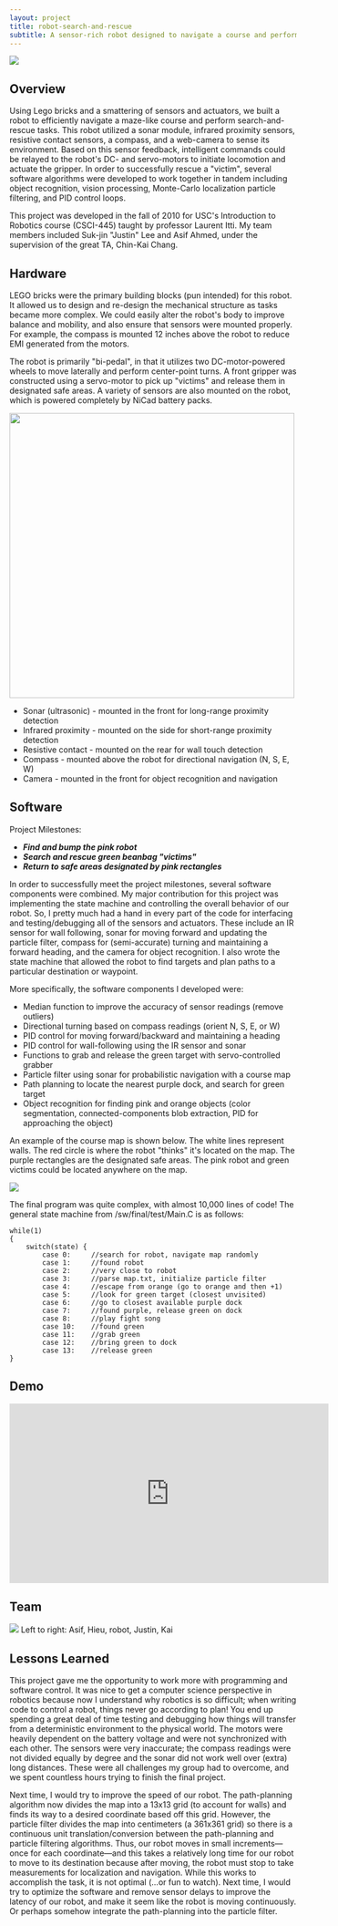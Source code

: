 ```yaml
---
layout: project
title: robot-search-and-rescue
subtitle: A sensor-rich robot designed to navigate a course and perform search-and-rescue tasks.
---
```


<img src="http://niftyhedgehog.com/robot-search-and-rescue/images/robot_closed.jpg">

## Overview
Using Lego bricks and a smattering of sensors and actuators, we built a robot to efficiently navigate a maze-like course and perform search-and-rescue tasks. This robot utilized a sonar module, infrared proximity sensors, resistive contact sensors, a compass, and a web-camera to sense its environment. Based on this sensor feedback, intelligent commands could be relayed to the robot's DC- and servo-motors to initiate locomotion and actuate the gripper. In order to successfully rescue a "victim", several software algorithms were developed to work together in tandem including object recognition, vision processing, Monte-Carlo localization particle filtering, and PID control loops.

This project was developed in the fall of 2010 for USC's Introduction to Robotics course (CSCI-445) taught by professor Laurent Itti. My team members included Suk-jin "Justin" Lee and Asif Ahmed, under the supervision of the great TA, Chin-Kai Chang.

## Hardware
LEGO bricks were the primary building blocks (pun intended) for this robot. It allowed us to design and re-design the mechanical structure as tasks became more complex. We could easily alter the robot's body to improve balance and mobility, and also ensure that sensors were mounted properly. For example, the compass is mounted 12 inches above the robot to reduce EMI generated from the motors. 

The robot is primarily "bi-pedal", in that it utilizes two DC-motor-powered wheels to move laterally and perform center-point turns. A front gripper was constructed using a servo-motor to pick up "victims" and release them in designated safe areas. A variety of sensors are also mounted on the robot, which is powered completely by NiCad battery packs.

<img src="http://niftyhedgehog.com/robot-search-and-rescue/images/robot.jpg" height="500">

* Sonar (ultrasonic) - mounted in the front for long-range proximity detection
* Infrared proximity - mounted on the side for short-range proximity detection
* Resistive contact - mounted on the rear for wall touch detection
* Compass - mounted above the robot for directional navigation (N, S, E, W)
* Camera - mounted in the front for object recognition and navigation

## Software
Project Milestones:

* ***Find and bump the pink robot***
* ***Search and rescue green beanbag "victims"***
* ***Return to safe areas designated by pink rectangles***

In order to successfully meet the project milestones, several software components were combined. My major contribution for this project was implementing the state machine and controlling the overall behavior of our robot. So, I pretty much had a hand in every part of the code for interfacing and testing/debugging all of the sensors and actuators. These include an IR sensor for wall following, sonar for moving forward and updating the particle filter, compass for (semi-accurate) turning and maintaining a forward heading, and the camera for object recognition. I also wrote the state machine that allowed the robot to find targets and plan paths to a particular destination or waypoint.

More specifically, the software components I developed were:

* Median function to improve the accuracy of sensor readings (remove outliers)
* Directional turning based on compass readings (orient N, S, E, or W)
* PID control for moving forward/backward and maintaining a heading
* PID control for wall-following using the IR sensor and sonar
* Functions to grab and release the green target with servo-controlled grabber
* Particle filter using sonar for probabilistic navigation with a course map
* Path planning to locate the nearest purple dock, and search for green target
* Object recognition for finding pink and orange objects (color segmentation, connected-components blob extraction, PID for approaching the object)

An example of the course map is shown below. The white lines represent walls. The red circle is where the robot "thinks" it's located on the map. The purple rectangles are the designated safe areas. The pink robot and green victims could be located anywhere on the map.

<img src="http://niftyhedgehog.com/robot-search-and-rescue/images/map.png">

The final program was quite complex, with almost 10,000 lines of code! The general state machine from /sw/final/test/Main.C is as follows:

```
while(1)
{
	switch(state) {
		case 0:		//search for robot, navigate map randomly
		case 1:		//found robot
		case 2:		//very close to robot
		case 3:		//parse map.txt, initialize particle filter
		case 4:		//escape from orange (go to orange and then +1)
		case 5: 	//look for green target (closest unvisited)
		case 6: 	//go to closest available purple dock
		case 7: 	//found purple, release green on dock
		case 8:		//play fight song
		case 10:	//found green
		case 11:	//grab green
		case 12:	//bring green to dock
		case 13:	//release green
}	
```

## Demo
<iframe width="560" height="315" src="https://www.youtube.com/embed/rGxbRecGTwc" frameborder="0" allowfullscreen></iframe>

## Team
<img src="http://niftyhedgehog.com/robot-search-and-rescue/images/team5.jpg">
Left to right: Asif, Hieu, robot, Justin, Kai

## Lessons Learned
This project gave me the opportunity to work more with programming and software control. It was nice to get a computer science perspective in robotics because now I understand why robotics is so difficult; when writing code to control a robot, things never go according to plan! You end up spending a great deal of time testing and debugging how things will transfer from a deterministic environment to the physical world. The motors were heavily dependent on the battery voltage and were not synchronized with each other. The sensors were very inaccurate; the compass readings were not divided equally by degree and the sonar did not work well over (extra) long distances. These were all challenges my group had to overcome, and we spent countless hours trying to finish the final project.  

Next time, I would try to improve the speed of our robot. The path-planning algorithm now divides the map into a 13x13 grid (to account for walls) and finds its way to a desired coordinate based off this grid. However, the particle filter divides the map into centimeters (a 361x361 grid) so there is a continuous unit translation/conversion between the path-planning and particle filtering algorithms. Thus, our robot moves in small increments—once for each coordinate—and this takes a relatively long time for our robot to move to its destination because after moving, the robot must stop to take measurements for localization and navigation. While this works to accomplish the task, it is not optimal (...or fun to watch). Next time, I would try to optimize the software and remove sensor delays to improve the latency of our robot, and make it seem like the robot is moving continuously. Or perhaps somehow integrate the path-planning into the particle filter.
